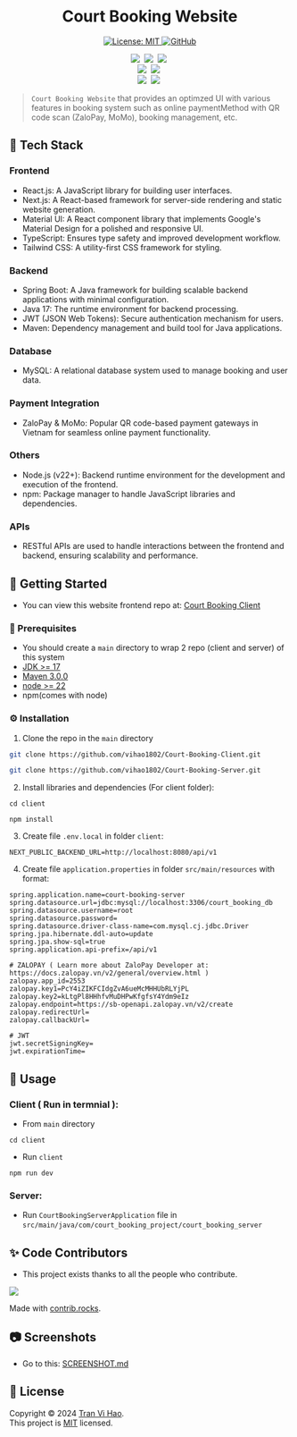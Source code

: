 <h1 align="center">Court Booking Website</h1>
<p align="center">
  <a href="https://github.com/vihao1802/Court-Booking-Server/blob/main/LICENSE">
    <img alt="License: MIT" src="https://img.shields.io/badge/license-MIT-yellow.svg" target="_blank" />
  </a>
  <a href="https://github.com/vihao1802/Court-Booking-Server/watchers">
    <img alt="GitHub" src="https://img.shields.io/github/watchers/vihao1802/Website-Classin" target="_blank" />
  </a>
</p>
<p align="center">
  <img src="https://img.shields.io/badge/React-%2320232a.svg?logo=react&logoColor=%2361DAFB"/></a>&nbsp
  <img src="https://img.shields.io/badge/Material%20UI-007FFF?logo=mui&logoColor=white"/></a>&nbsp 
  <img src="https://img.shields.io/badge/Next.js-black?logo=next.js&logoColor=white"/></a>&nbsp
  <br>
  <img src="https://img.shields.io/badge/Spring%20Boot-6DB33F?logo=springboot&logoColor=fff"/></a>&nbsp 
  <img src="https://img.shields.io/badge/MySQL-4479A1?logo=mysql&logoColor=fff"/></a>&nbsp
  <br>
  <img src="https://img.shields.io/badge/Java-%23ED8B00.svg?logo=openjdk&logoColor=white"/></a>&nbsp 
  <img src="https://img.shields.io/badge/JavaScript-F7DF1E?logo=javascript&logoColor=000"/></a>&nbsp 
</p>

> `Court Booking Website` that provides an optimzed UI with various features in booking system such as online paymentMethod with QR code scan (ZaloPay, MoMo), booking management, etc.

<!-- <img src="/docs/screenshot.png" width="100%"> -->

<!-- ### 📄 PDF: <a href="" target="_blank">Link</a> -->
<!-- ### 📄 Slide: <a href="" target="_blank">Link</a> -->

## 🎉 Tech Stack

### Frontend

- React.js: A JavaScript library for building user interfaces.
- Next.js: A React-based framework for server-side rendering and static website generation.
- Material UI: A React component library that implements Google's Material Design for a polished and responsive UI.
- TypeScript: Ensures type safety and improved development workflow.
- Tailwind CSS: A utility-first CSS framework for styling.

### Backend

- Spring Boot: A Java framework for building scalable backend applications with minimal configuration.
- Java 17: The runtime environment for backend processing.
- JWT (JSON Web Tokens): Secure authentication mechanism for users.
- Maven: Dependency management and build tool for Java applications.

### Database

- MySQL: A relational database system used to manage booking and user data.

### Payment Integration

- ZaloPay & MoMo: Popular QR code-based payment gateways in Vietnam for seamless online payment functionality.

### Others

- Node.js (v22+): Backend runtime environment for the development and execution of the frontend.
- npm: Package manager to handle JavaScript libraries and dependencies.

### APIs

- RESTful APIs are used to handle interactions between the frontend and backend, ensuring scalability and performance.

<!-- GETTING STARTED -->

## 🎯 Getting Started

- You can view this website frontend repo at: <a href="https://github.com/vihao1802/Court-Booking-Client" target="_blank">Court Booking Client</a>

### 💎 Prerequisites

- You should create a `main` directory to wrap 2 repo (client and server) of this system
- <a href="http://www.oracle.com/technetwork/java/javase/downloads/jdk8-downloads-2133151.html" target="_blank">JDK >= 17</a>
- <a href="https://maven.apache.org/" target="_blank">Maven 3.0.0</a>
- <a href="https://nodejs.org/en" target="_blank">node >= 22</a>
- npm(comes with node)

### ⚙️ Installation

1. Clone the repo in the `main` directory

```sh
git clone https://github.com/vihao1802/Court-Booking-Client.git
```

```sh
git clone https://github.com/vihao1802/Court-Booking-Server.git
```

2. Install libraries and dependencies (For client folder):

```
cd client
```

```
npm install
```

3. Create file `.env.local` in folder `client`:

```env
NEXT_PUBLIC_BACKEND_URL=http://localhost:8080/api/v1
```

4. Create file `application.properties` in folder `src/main/resources` with format:

```env
spring.application.name=court-booking-server
spring.datasource.url=jdbc:mysql://localhost:3306/court_booking_db
spring.datasource.username=root
spring.datasource.password=
spring.datasource.driver-class-name=com.mysql.cj.jdbc.Driver
spring.jpa.hibernate.ddl-auto=update
spring.jpa.show-sql=true
spring.application.api-prefix=/api/v1

# ZALOPAY ( Learn more about ZaloPay Developer at: https://docs.zalopay.vn/v2/general/overview.html )
zalopay.app_id=2553
zalopay.key1=PcY4iZIKFCIdgZvA6ueMcMHHUbRLYjPL
zalopay.key2=kLtgPl8HHhfvMuDHPwKfgfsY4Ydm9eIz
zalopay.endpoint=https://sb-openapi.zalopay.vn/v2/create
zalopay.redirectUrl=
zalopay.callbackUrl=

# JWT
jwt.secretSigningKey=
jwt.expirationTime=
```

## 🚀 Usage

### Client ( Run in termnial ):

- From `main` directory

```
cd client
```

- Run `client`

```
npm run dev
```

### Server:

- Run `CourtBookingServerApplication` file in `src/main/java/com/court_booking_project/court_booking_server`

## ✨ Code Contributors

- This project exists thanks to all the people who contribute.
<a href="https://github.com/vihao1802/Court-Booking-Server/graphs/contributors">
<img src="https://contrib.rocks/image?repo=vihao1802/Court-Booking-Server" />
</a>

Made with [contrib.rocks](https://contrib.rocks).

## 📷 Screenshots

- Go to this: <a href="" target="_blank">SCREENSHOT.md</a>

## 📝 License

Copyright © 2024 [Tran Vi Hao](https://github.com/vihao1802).<br />
This project is [MIT](https://github.com/vihao1802/Court-Booking-Server/blob/main/LICENSE) licensed.

